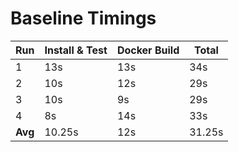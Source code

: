 # Baseline Timings

| Run | Install & Test | Docker Build | Total |
|-----|----------------|--------------|-------|
| 1   | 13s            | 13s          | 34s   |
| 2   | 10s            | 12s          | 29s   |
| 3   | 10s            | 9s           | 29s   |
| 4   | 8s             | 14s          | 33s   |
| **Avg** | 10.25s     | 12s          | 31.25s|
